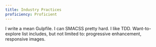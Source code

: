 ```yaml
---
title: Industry Practices
proficiency: Proficient
---
```


I write a mean Gulpfile. I can SMACSS pretty hard. I like TDD. Want-to-explore
list includes, but not limited to: progressive enhancement, responsive images.
